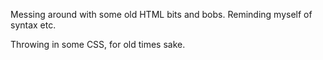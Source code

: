 Messing around with some old HTML bits and bobs. Reminding myself of syntax etc. 

Throwing in some CSS, for old times sake. 